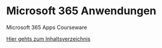 # Microsoft 365 Anwendungen
Microsoft 365 Apps Courseware

[Hier gehts zum Inhaltsverzeichnis](../../wiki)
